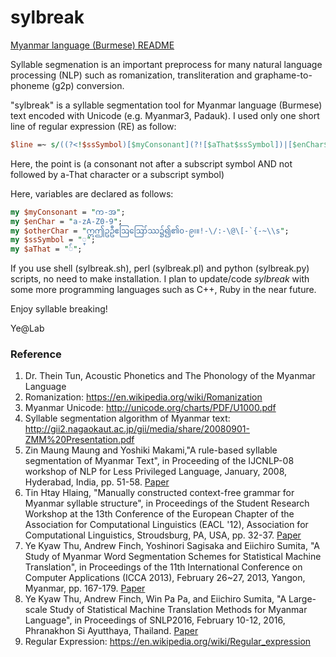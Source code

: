 # sylbreak
[Myanmar language (Burmese) README](https://github.com/ye-kyaw-thu/sylbreak/blob/master/README-Myanmar.md)

Syllable segmenation is an important preprocess for many natural language processing (NLP) such as romanization, transliteration and graphame-to-phoneme (g2p) conversion.

"sylbreak" is a syllable segmentation tool for Myanmar language (Burmese) text encoded with Unicode (e.g. Myanmar3, Padauk).
I used only one short line of regular expression (RE) as follow:
```perl
$line =~ s/((?<!$ssSymbol)[$myConsonant](?![$aThat$ssSymbol])|[$enChar$otherChar])/$sep$1/g;
```
Here, the point is (a consonant not after a subscript symbol AND not followed by a-That character or a subscript symbol)

Here, variables are declared as follows:

```perl
my $myConsonant = "က-အ";
my $enChar = "a-zA-Z0-9";
my $otherChar = "ဣဤဥဦဧဩဪဿ၌၍၏၀-၉၊။!-\/:-\@\[-`{-~\\s";
my $ssSymbol = "္";
my $aThat = "်";
```
If you use shell (sylbreak.sh), perl (sylbreak.pl) and python (sylbreak.py) scripts, no need to make installation.
I plan to update/code *sylbreak* with some more programming languages such as C++, Ruby in the near future.

Enjoy syllable breaking!

Ye@Lab

### Reference

1. Dr. Thein Tun, Acoustic Phonetics and The Phonology of the Myanmar Language
2. Romanization: https://en.wikipedia.org/wiki/Romanization
3. Myanmar Unicode: http://unicode.org/charts/PDF/U1000.pdf
4. Syllable segmentation algorithm of Myanmar text: http://gii2.nagaokaut.ac.jp/gii/media/share/20080901-ZMM%20Presentation.pdf
5. Zin Maung Maung and Yoshiki Makami,"A rule-based syllable segmentation of Myanmar Text", in Proceeding of the IJCNLP-08 workshop of NLP for Less Privileged Language, January, 2008, Hyderabad, India, pp. 51-58. [Paper](https://github.com/ye-kyaw-thu/sylbreak/blob/master/reference/I08-3010.pdf)
6. Tin Htay Hlaing, "Manually constructed context-free grammar for Myanmar syllable structure", in Proceedings of the Student Research Workshop at the 13th Conference of the European Chapter of the Association for Computational Linguistics (EACL '12), Association for Computational Linguistics, Stroudsburg, PA, USA, pp. 32-37. [Paper](https://github.com/ye-kyaw-thu/sylbreak/blob/master/reference/E12-3004.pdf)
7. Ye Kyaw Thu, Andrew Finch, Yoshinori Sagisaka and Eiichiro Sumita, "A Study of Myanmar Word Segmentation Schemes for Statistical Machine Translation", in Proceedings of the 11th International Conference on Computer Applications (ICCA 2013), February 26~27, 2013, Yangon, Myanmar, pp. 167-179. [Paper](https://github.com/ye-kyaw-thu/sylbreak/blob/master/reference/my2Others-CameraReady.pdf)
8. Ye Kyaw Thu, Andrew Finch, Win Pa Pa, and Eiichiro Sumita, "A Large-scale Study of Statistical Machine Translation Methods for Myanmar Language", in Proceedings of SNLP2016, February 10-12, 2016, Phranakhon Si Ayutthaya, Thailand. [Paper](https://github.com/ye-kyaw-thu/sylbreak/blob/master/reference/SNLP-3-A%20Large-scale%20Study%20of%20Statistical%20Machine%20Translation%20Methods%20for%20Myanmar%20Language.pdf)
8. Regular Expression: https://en.wikipedia.org/wiki/Regular_expression
